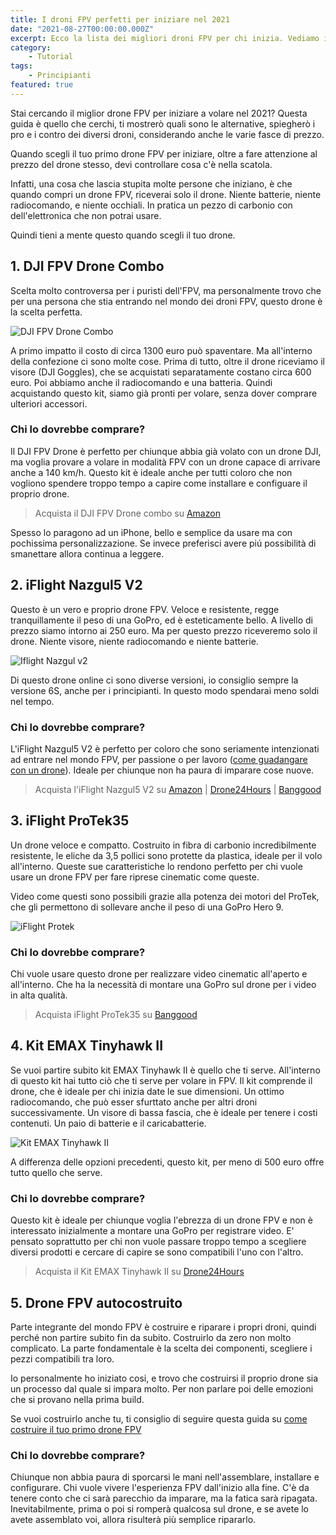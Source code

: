 ```yaml
---
title: I droni FPV perfetti per iniziare nel 2021
date: "2021-08-27T00:00:00.000Z"
excerpt: Ecco la lista dei migliori droni FPV per chi inizia. Vediamo i pro e i contro di tutte le migliori alternative nel 2021
category:
    - Tutorial
tags: 
    - Principianti
featured: true
---
```


Stai cercando il miglior drone FPV per iniziare a volare nel 2021? Questa guida è quello che cerchi, ti mostrerò quali sono le alternative, spiegherò i pro e i contro dei diversi droni, considerando anche le varie fasce di prezzo.

Quando scegli il tuo primo drone FPV per iniziare, oltre a fare attenzione al prezzo del drone stesso, devi controllare cosa c'è nella scatola. 

Infatti, una cosa che lascia stupita molte persone che iniziano, è che quando compri un drone FPV, riceverai solo il drone. Niente batterie, niente radiocomando, e niente occhiali. In pratica un pezzo di carbonio con dell'elettronica che non potrai usare.

Quindi tieni a mente questo quando scegli il tuo drone.


## 1. DJI FPV Drone Combo

Scelta molto controversa per i puristi dell'FPV, ma personalmente trovo che per una persona che stia entrando nel mondo dei droni FPV, questo drone è la scelta perfetta. 

![DJI FPV Drone Combo](./dji-fpv-combo.jpeg)

A primo impatto il costo di circa 1300 euro può spaventare. Ma all'interno della confezione ci sono molte cose.
Prima di tutto, oltre il drone riceviamo il visore (DJI Goggles), che se acquistati separatamente costano circa 600 euro. Poi abbiamo anche il radiocomando e una batteria. Quindi acquistando questo kit, siamo già pronti per volare, senza dover comprare ulteriori accessori.

### Chi lo dovrebbe comprare?

Il DJI FPV Drone è perfetto per chiunque abbia già volato con un drone DJI, ma voglia provare a volare in modalità FPV con un drone capace di arrivare anche a 140 km/h. Questo kit è ideale anche per tutti coloro che non vogliono spendere troppo tempo a capire come installare e configuare il proprio drone.

> Acquista il DJI FPV Drone combo su [Amazon](https://amzn.to/3ksZQAD)

Spesso lo paragono ad un iPhone, bello e semplice da usare ma con pochissima personalizzazione. Se invece preferisci avere piú possibilità di smanettare allora continua a leggere.


## 2. iFlight Nazgul5 V2

Questo è un vero e proprio drone FPV. Veloce e resistente, regge tranquillamente il peso di una GoPro, ed è esteticamente bello. A livello di prezzo siamo intorno ai 250 euro. Ma per questo prezzo riceveremo solo il drone. Niente visore, niente radiocomando e niente batterie.


![Iflight Nazgul v2](./iflight-nazgul.jpg)

Di questo drone online ci sono diverse versioni, io consiglio sempre la versione 6S, anche per i principianti. In questo modo spendarai meno soldi nel tempo. 

### Chi lo dovrebbe comprare?

L'iFlight Nazgul5 V2 è perfetto per coloro che sono seriamente intenzionati ad entrare nel mondo FPV, per passione o per lavoro ([come guadangare con un drone](https://lucafpv.com/come-fare-soldi-con-un-drone)). Ideale per chiunque non ha paura di imparare cose nuove.

> Acquista l'iFlight Nazgul5 V2 su [Amazon](https://amzn.to/3zqBqOc) | [Drone24Hours](https://www.drone24hours.com/prodotto/nazgul5-v2-4s-6s-bnf/?D24H=lucapalonca) | [Banggood](https://www.banggood.com/custlink/DmmE4FSA7g)

<!-- Potrebbe interessarti anche: [cose da sapere prima di comprare un drone FPV]() -->

## 3. iFlight ProTek35

Un drone veloce e compatto. Costruito in fibra di carbonio incredibilmente resistente, le eliche da 3,5 pollici sono protette da plastica, ideale per il volo all'interno. Queste sue caratteristiche lo rendono perfetto per chi vuole usare un drone FPV per fare riprese cinematic come queste. 

<div class="iframe-container">
<lite-youtube videoid="dt3F3pEdACE" params="start=10"/>
</div>

Video come questi sono possibili grazie alla potenza dei motori del ProTek, che gli permettono di sollevare anche il peso di una GoPro Hero 9.
<!-- Vuoi sapere come fare video come questo? Magari potrebbe interessarti [come fare video cinematic]() -->

![iFlight Protek](./protek.jpg)

### Chi lo dovrebbe comprare?

Chi vuole usare questo drone per realizzare video cinematic all'aperto e all'interno. Che ha la necessità di montare una GoPro sul drone per i video in alta qualità. 

> Acquista iFlight ProTek35 su [Banggood](https://www.banggood.com/custlink/KmKYgPI7sO)

## 4. Kit EMAX Tinyhawk II

Se vuoi partire subito kit EMAX Tinyhawk II è quello che ti serve. All'interno di questo kit hai tutto ciò che ti serve per volare in FPV. Il kit comprende il drone, che è ideale per chi inizia date le sue dimensioni. Un ottimo radiocomando, che può esser sfurttato anche per altri droni successivamente. Un visore di bassa fascia, che è ideale per tenere i costi contenuti. Un paio di batterie e il caricabatterie. 

![Kit EMAX Tinyhawk II](./emax-kit.jpeg)

A differenza delle opzioni precedenti, questo kit, per meno di 500 euro offre tutto quello che serve. 

### Chi lo dovrebbe comprare?

Questo kit è ideale per chiunque voglia l'ebrezza di un drone FPV e non è interessato inizialmente a montare una GoPro per registrare video. E' pensato soprattutto per chi non vuole passare troppo tempo a scegliere diversi prodotti e cercare di capire se sono compatibili l'uno con l'altro.

> Acquista il Kit EMAX Tinyhawk II su [Drone24Hours](https://www.drone24hours.com/prodotto/emax-tinyhawk-ii-freestyle-rtf/?D24H=lucapalonca)

## 5. Drone FPV autocostruito

Parte integrante del mondo FPV è costruire e riparare i propri droni, quindi perché non partire subito fin da subito. Costruirlo da zero non molto complicato. La parte fondamentale è la scelta dei componenti, scegliere i pezzi compatibili tra loro.

Io personalmente ho iniziato cosi, e trovo che costruirsi il proprio drone sia un processo dal quale si impara molto. Per non parlare poi delle emozioni che si provano nella prima build. 

Se vuoi costruirlo anche tu, ti consiglio di seguire questa guida su [come costruire il tuo primo drone FPV](https://lucafpv.com/come-costruire-un-drone-fpv)

### Chi lo dovrebbe comprare?

Chiunque non abbia paura di sporcarsi le mani nell'assemblare, installare e configurare. Chi vuole vivere l'esperienza FPV dall'inizio alla fine. C'è da tenere conto che ci sarà parecchio da imparare, ma la fatica sarà ripagata. Inevitabilmente, prima o poi si romperà qualcosa sul drone, e se avete lo avete assemblato voi, allora risulterà più semplice ripararlo.
